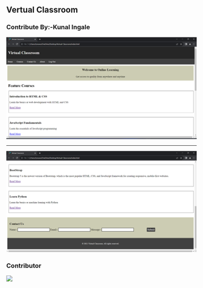 ## Vertual  Classroom

### Contribute By:-Kunal Ingale


![](./image/Vertual-Classroom%201.png)

---
![project output](./image/Vertual%20-Classroom%202.png)

### Contributor

<a href="https://github.com/kunaldec022002/Vertual-Classroom/graphs/contributors">
  <img src="https://contrib.rocks/image?repo=kunaldec022002/Vertual-Classroom" />
</a>


